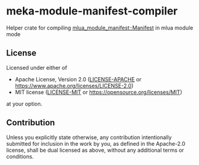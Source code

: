 # meka-module-manifest-compiler

Helper crate for compiling [mlua_module_manifest::Manifest][manifest] in mlua module mode

## License

Licensed under either of

- Apache License, Version 2.0 ([LICENSE-APACHE](../LICENSE-APACHE) or https://www.apache.org/licenses/LICENSE-2.0)
- MIT license ([LICENSE-MIT](../LICENSE-MIT) or https://opensource.org/licenses/MIT)

at your option.

## Contribution

Unless you explicitly state otherwise, any contribution intentionally submitted for inclusion in the work by you, as defined in the Apache-2.0 license, shall be dual licensed as above, without any additional terms or conditions.


[manifest]: https://git.sr.ht/~ioiojo/meka/tree/master/item/mlua-module-manifest

